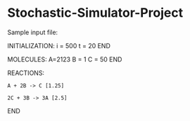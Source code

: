 Stochastic-Simulator-Project
============================

Sample input file:

INITIALIZATION:
	i = 500
	t = 20
END

MOLECULES:
	A=2123
	B = 1
	C = 50
END

REACTIONS:

	A + 2B -> C [1.25]

	2C + 3B -> 3A [2.5]

END




